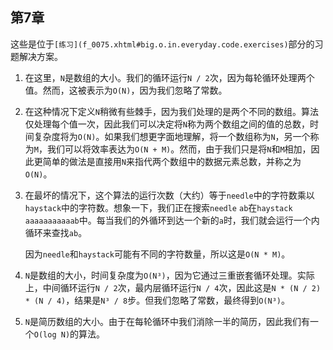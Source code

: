## 第7章

这些是位于`[练习](f_0075.xhtml#big.o.in.everyday.code.exercises)`部分的习题解决方案。

1.  在这里，`N`是数组的大小。我们的循环运行`N / 2`次，因为每轮循环处理两个值。然而，这被表示为`O(N)`，因为我们忽略了常数。

1.  在这种情况下定义`N`稍微有些棘手，因为我们处理的是两个不同的数组。算法仅处理每个值一次，因此我们可以决定将`N`称为两个数组之间的值的总数，时间复杂度将为`O(N)`。如果我们想更字面地理解，将一个数组称为`N`，另一个称为`M`，我们可以将效率表达为`O(N + M)`。然而，由于我们只是将`N`和`M`相加，因此更简单的做法是直接用`N`来指代两个数组中的数据元素总数，并称之为`O(N)`。

1.  在最坏的情况下，这个算法的运行次数（大约）等于`needle`中的字符数乘以`haystack`中的字符数。想象一下，我们正在搜索`needle` `ab`在`haystack` `aaaaaaaaaaab`中。每当我们的外循环到达一个新的`a`时，我们就会运行一个内循环来查找`ab`。

    因为`needle`和`haystack`可能有不同的字符数量，所以这是`O(N * M)`。

1.  `N`是数组的大小，时间复杂度为`O(N³)`，因为它通过三重嵌套循环处理。实际上，中间循环运行`N / 2`次，最内层循环运行`N / 4`次，因此这是`N * (N / 2) * (N / 4)`，结果是`N³ / 8`步。但我们忽略了常数，最终得到`O(N³)`。

1.  `N`是简历数组的大小。由于在每轮循环中我们消除一半的简历，因此我们有一个`O(log N)`的算法。
